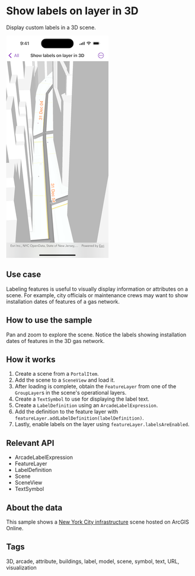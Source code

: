 # Show labels on layer in 3D

Display custom labels in a 3D scene.

![Image of Show labels on layer in 3D sample](show-labels-on-layer-in-3D.png)

## Use case

Labeling features is useful to visually display information or attributes on a scene. For example, city officials or maintenance crews may want to show installation dates of features of a gas network.

## How to use the sample

Pan and zoom to explore the scene. Notice the labels showing installation dates of features in the 3D gas network.

## How it works

1. Create a scene from a `PortalItem`.
2. Add the scene to a `SceneView` and load it.
3. After loading is complete, obtain the `FeatureLayer` from one of the `GroupLayer`s in the scene's operational layers.
4. Create a `TextSymbol` to use for displaying the label text.
5. Create a `LabelDefinition` using an `ArcadeLabelExpression`.
6. Add the definition to the feature layer with `featureLayer.addLabelDefinition(labelDefinition)`.
7. Lastly, enable labels on the layer using `featureLayer.labelsAreEnabled`.

## Relevant API

* ArcadeLabelExpression
* FeatureLayer
* LabelDefinition
* Scene
* SceneView
* TextSymbol

## About the data

This sample shows a [New York City infrastructure](https://www.arcgis.com/home/item.html?id=850dfee7d30f4d9da0ebca34a533c169) scene hosted on ArcGIS Online.

## Tags

3D, arcade, attribute, buildings, label, model, scene, symbol, text, URL, visualization
